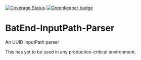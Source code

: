 [![Coverage Status](https://coveralls.io/repos/github/Parsifal-SAS/BatEnd-Helpers-InputPath-Parser/badge.svg?branch=develop)](https://coveralls.io/github/Parsifal-SAS/BatEnd-Helpers-InputPath-Parser?branch=develop) [![Greenkeeper badge](https://badges.greenkeeper.io/Parsifal-SAS/BatEnd-Helpers-InputPath-Parser.svg)](https://greenkeeper.io/)

# BatEnd-InputPath-Parser
An UUID InputPath parser

This has yet to be used in any production-critical environment.
